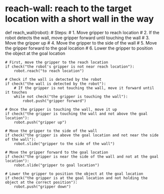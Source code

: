 # reach-wall: reach to the target location with a short wall in the way
def reach_wall(robot):
    # Steps:
    #  1. Move gripper to reach location
    #  2. If the robot detects the wall, move gripper forward until touching the wall
    #  3. Move the gripper up
    #  4. Move the gripper to the side of the wall
    #  5. Move the gripper forward to the goal location
    #  6. Lower the gripper to position the object at the goal location
    
    # First, move the gripper to the reach location
    if check("the robot's gripper is not near reach location"):
        robot.reach("to reach location")
    
    # Check if the wall is detected by the robot
    if check("the wall is detected by the robot"):
        # If the gripper is not touching the wall, move it forward until it touches
        while not check("the gripper is touching the wall"):
            robot.push("gripper forward")
    
    # Once the gripper is touching the wall, move it up
    if check("the gripper is touching the wall and not above the goal location"):
        robot.push("gripper up")
    
    # Move the gripper to the side of the wall
    if check("the gripper is above the goal location and not near the side of the wall"):
        robot.slide("gripper to the side of the wall")
    
    # Move the gripper forward to the goal location
    if check("the gripper is near the side of the wall and not at the goal location"):
        robot.slide("gripper to goal location")
    
    # Lower the gripper to position the object at the goal location
    if check("the gripper is at the goal location and not holding the object at the correct position"):
        robot.push("gripper down")